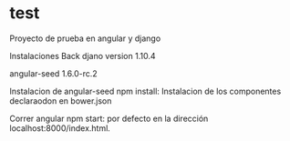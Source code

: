 # test
Proyecto de prueba en angular y django

Instalaciones
Back djano version 1.10.4


angular-seed 1.6.0-rc.2

Instalacion de angular-seed
  npm install: Instalacion de los componentes declaraodon en bower.json
  
Correr angular 
  npm start: por defecto en la dirección localhost:8000/index.html.



